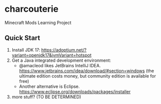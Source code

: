 # charcouterie
Minecraft Mods Learning Project

## Quick Start

1. Install JDK 17: https://adoptium.net/?variant=openjdk17&jvmVariant=hotspot
2. Get a Java integrated development environment:
   * @amacleod likes JetBrains IntelliJ IDEA. https://www.jetbrains.com/idea/download/#section=windows (the ultimate edition costs money, but community edition is available for free)
   * Another alternative is Eclipse. https://www.eclipse.org/downloads/packages/installer
3. more stuff? (TO BE DETERMINED)
